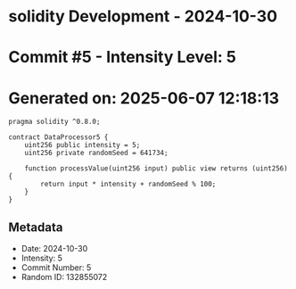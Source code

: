 ﻿# solidity Development - 2024-10-30
# Commit #5 - Intensity Level: 5
# Generated on: 2025-06-07 12:18:13
```solidity
pragma solidity ^0.8.0;

contract DataProcessor5 {
    uint256 public intensity = 5;
    uint256 private randomSeed = 641734;

    function processValue(uint256 input) public view returns (uint256) {
        return input * intensity + randomSeed % 100;
    }
}
```
## Metadata
- Date: 2024-10-30
- Intensity: 5
- Commit Number: 5
- Random ID: 132855072
